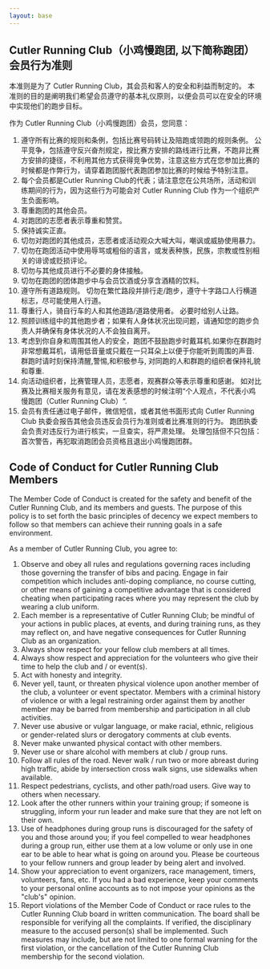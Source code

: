 ```yaml
---
layout: base
---
```


<div data-language="CN" markdown="1">

## Cutler Running Club（小鸡慢跑团, 以下简称跑团）会员行为准则

本准则是为了 Cutler Running Club，其会员和客人的安全和利益而制定的。
本准则的目的是阐明我们希望会员遵守的基本礼仪原则，以便会员可以在安全的环境中实现他们的跑步目标。

作为 Cutler Running Club（小鸡慢跑团）会员，您同意：

1. 遵守所有比赛的规则和条例，包括比赛号码转让及陪跑或领跑的规则条例。
公平竞争，包括遵守反兴奋剂规定，按比赛方安排的路线进行比赛，不跑非比赛方安排的捷径，不利用其他方式获得竞争优势，注意这些方式在您参加比赛的时候都是作弊行为，请穿着跑团服代表跑团参加比赛的时候给予特别注意。
2. 每个会员都是Cutler Running Club的代表；请注意您在公共场所，活动和训练期间的行为，因为这些行为可能会对 Cutler Running Club 作为一个组织产生负面影响。
3. 尊重跑团的其他会员。
4. 对跑团的志愿者表示尊重和赞赏。
5. 保持诚实正直。
6. 切勿对跑团的其他成员，志愿者或活动观众大喊大叫，嘲讽或威胁使用暴力。
7. 切勿在跑团活动中使用辱骂或粗俗的语言，或发表种族，民族，宗教或性别相关的诽谤或贬损评论。
8. 切勿与其他成员进行不必要的身体接触。
9. 切勿在跑团的团体跑步中与会员饮酒或分享含酒精的饮料。
10. 遵守所有道路规则。
    切勿在繁忙路段并排行走/跑步，遵守十字路口人行横道标志，尽可能使用人行道。
11. 尊重行人，骑自行车的人和其他道路/道路使用者。
    必要时给别人让路。
12. 照顾训练组中的其他跑步者；如果有人身体状况出现问题，请通知您的跑步负责人并确保有身体状况的人不会独自离开。
13. 考虑到你自身和周围其他人的安全，跑团不鼓励跑步时戴耳机.如果你在群跑时非常想戴耳机，请用低音量或只戴在一只耳朵上以便于你能听到周围的声音. 群跑时请时刻保持清醒,警惕,和积极参与, 对同跑的人和群跑的组织者保持礼貌和尊重.
14. 向活动组织者，比赛管理人员，志愿者，观赛群众等表示尊重和感谢。
    如对比赛及比赛相关服务有意见，请在发表感想的时候注明“个人观点，不代表小鸡慢跑团（Cutler Running Club）“.
15. 会员有责任通过电子邮件，微信短信，或者其他书面形式向 Cutler Running Club 执委会报告其他会员违反会员行为准则或者比赛准则的行为。
    跑团执委会负责对违反行为进行核实，一旦查实，将严肃处理。
    处理包括但不只包括：首次警告，再犯取消跑团会员资格且退出小鸡慢跑团群。

</div>

<div data-language="EN" markdown="1">

## Code of Conduct for Cutler Running Club Members

The Member Code of Conduct is created for the safety and benefit of the Cutler Running Club, and its members and guests.
The purpose of this policy is to set forth the basic principles of decency we expect members to follow so that members can achieve their running goals in a safe environment.

As a member of Cutler Running Club, you agree to:

1. Observe and obey all rules and regulations governing races including those governing the transfer of bibs and pacing.
Engage in fair competition which includes anti-doping compliance, no course cutting, or other means of gaining a competitive advantage that is considered cheating when participating races where you may represent the club by wearing a club uniform.
2. Each member is a representative of Cutler Running Club; be mindful of your actions in public places, at events, and during training runs, as they may reflect on, and have negative consequences for Cutler Running Club as an organization.
3. Always show respect for your fellow club members at all times.
4. Always show respect and appreciation for the volunteers who give their time to help the club and / or event(s).
5. Act with honesty and integrity.
6. Never yell, taunt, or threaten physical violence upon another member of the club, a volunteer or event spectator.
Members with a criminal history of violence or with a legal restraining order against them by another member may be barred from membership and participation in all club activities.
7. Never use abusive or vulgar language, or make racial, ethnic, religious or gender-related slurs or derogatory comments at club events.
8. Never make unwanted physical contact with other members.
9. Never use or share alcohol with members at club / group runs.
10. Follow all rules of the road.
Never walk / run two or more abreast during high traffic, abide by intersection cross walk signs, use sidewalks when available.
11. Respect pedestrians, cyclists, and other path/road users.
Give way to others when necessary.
12. Look after the other runners within your training group; if someone is struggling, inform your run leader and make sure that they are not left on their own.
13. Use of headphones during group runs is discouraged for the safety of you and those around you; if you feel compelled to wear headphones during a group run, either use them at a low volume or only use in one ear to be able to hear what is going on around you.
Please be courteous to your fellow runners and group leader by being alert and involved.
14. Show your appreciation to event organizers, race management, timers, volunteers, fans, etc.
If you had a bad experience, keep your comments to your personal online accounts as to not impose your opinions as the "club's" opinion.
15. Report violations of the Member Code of Conduct or race rules to the Cutler Running Club board in written communication.
The board shall be responsible for verifying all the complaints.
If verified, the disciplinary measure to the accused person(s) shall be implemented.
Such measures may include, but are not limited to one formal warning for the first violation, or the cancellation of the Cutler Running Club membership for the second violation.

</div>
